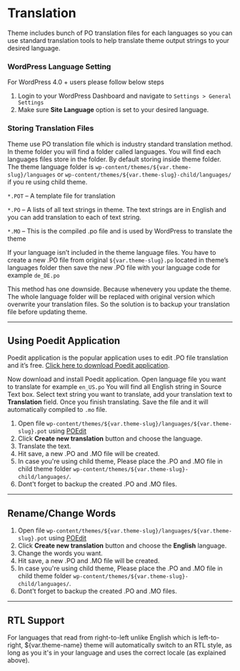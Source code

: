 # Translation

Theme includes bunch of PO translation files for each languages so you can use standard translation tools to help translate theme output strings to your desired language.

### WordPress Language Setting

For WordPress 4.0 + users please follow below steps

1. Login to your WordPress Dashboard and navigate to `Settings > General Settings`
2. Make sure **Site Language** option is set to your desired language.

### Storing Translation Files

Theme use PO translation file which is industry standard translation method. In theme folder you will find a folder called languages. You will find each languages files store in the folder. By default storing inside theme folder. The theme language folder is `wp-content/themes/${var.theme-slug}/languages` or `wp-content/themes/${var.theme-slug}-child/languages/` if you
re using child theme.

`*.POT` – A template file for translation

`*.PO` – A lists of all text strings in theme. The text strings are in English and you can add translation to each of text string.

`*.MO` – This is the compiled .po file and is used by WordPress to translate the theme

If your language isn’t included in the theme language files. You have to create a new .PO file from original `${var.theme-slug}.po` located in theme’s languages folder then save the new .PO file with your language code for example `de_DE.po`

This method has one downside. Because whenevery you update the theme. The whole language folder will be replaced with original version which overwrite your translation files. So the solution is to backup your translation file before updating theme.

---

## Using Poedit Application

Poedit application is the popular application uses to edit .PO file translation and it’s free. [Click here to download Poedit application](https://poedit.net).

Now download and install Poedit application. Open language file you want to translate for example `en_US.po` You will find all English string in Source Text box. Select text string you want to translate, add your translation text to **Translation** field. Once you finish translating. Save the file and it will automatically compiled to `.mo` file.

1. Open file `wp-content/themes/${var.theme-slug}/languages/${var.theme-slug}.pot` using [POEdit](http://www.poedit.net/)
2. Click **Create new translation** button and choose the language.
3. Translate the text.
4. Hit save, a new .PO and .MO file will be created.
5. In case you're using child theme, Please place the .PO and .MO file in child theme folder `wp-content/themes/${var.theme-slug}-child/languages/`.
6. Dont't forget to backup the created .PO and .MO files.

---

## Rename/Change Words

1. Open file `wp-content/themes/${var.theme-slug}/languages/${var.theme-slug}.pot` using [POEdit](http://www.poedit.net/)
2. Click **Create new translation** button and choose the **English** language.
3. Change the words you want.
4. Hit save, a new .PO and .MO file will be created.
5. In case you're using child theme, Please place the .PO and .MO file in child theme folder `wp-content/themes/${var.theme-slug}-child/languages/`.
6. Dont't forget to backup the created .PO and .MO files.

---

## RTL Support

For languages that read from right-to-left unlike English which is left-to-right, ${var.theme-name} theme will automatically switch to an RTL style, as long as you it's in your language and uses the correct locale (as explained above).